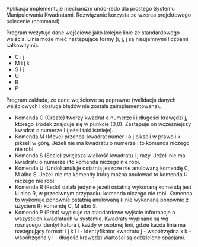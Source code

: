 Aplikacja implementuje mechanizm undo-redo dla prostego Systemu Manipulowania Kwadratami. 
Rozwiązanie korzysta ze wzorca projektowego polecenie (command).

Program wczytuje dane wejściowe jako kolejne linie ze standardowego wejścia.
Linia może mieć następujące formy (i, j, j są nieujemnymi liczbami całkowitymi):

- C i j
- M i j k
- S i j
- U
- R
- P

Program zakłada, że dane wejściowe są poprawne (walidacja danych wejściowych i obsługa błędów nie została zaimplementowana).

- Komenda C (Create) tworzy kwadrat o numerze i i długości krawędzi j, którego środek znajduje się w punkcie (0,0). Zastępuje on wcześniejszy kwadrat o numerze i (jeżeli taki istnieje).
- Komenda M (Move) przenosi kwadrat numer i o j pikseli w prawo i k pikseli w górę. Jeżeli nie ma kwadratu o numerze i to komenda niczego nie robi.
- Komenda S (Scale) zwiększa wielkość kwadratu i j razy. Jeżeli nie ma kwadratu o numerze i to komenda niczego nie robi.
- Komenda U (Undo) anuluje ostatnią jeszcze nie anulowaną komendę C, M albo S. Jeżeli nie ma komendy którą można anulować to komenda U niczego nie robi.
- Komenda R (Redo) działa jedynie jeżeli ostatnią wykonaną komendą jest U albo R, w przeciwnym przypadku komenda niczego nie robi. Komenda to wykonuje ponownie ostatnią anulowaną (i nie wykonaną ponownie z użyciem R) komendę C, M albo S.
- Komenda P (Print) wypisuje na standardowe wyjście informacje o wszystkich kwadratach w systemie. Kwadraty wypisane są wg rosnącego identyfikatora i, każdy w osobnej linii, gdzie każda linia ma następujący format:
i j k l
i - identyfikator kwadratu
j - współrzędna x
k - współrzędna y
l - długość krawędzi
Wartości są oddzielone spacjami.

